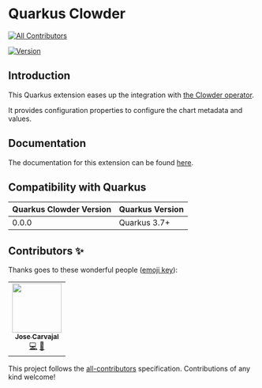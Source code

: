 # Quarkus Clowder
<!-- ALL-CONTRIBUTORS-BADGE:START - Do not remove or modify this section -->
[![All Contributors](https://img.shields.io/badge/all_contributors-1-orange.svg?style=flat-square)](#contributors-)
<!-- ALL-CONTRIBUTORS-BADGE:END -->

[![Version](https://img.shields.io/maven-central/v/io.quarkiverse.clowder/quarkus-clowder?logo=apache-maven&style=flat-square)](https://search.maven.org/artifact/io.quarkiverse.clowder/quarkus-clowder)

## Introduction

This Quarkus extension eases up the integration with [the Clowder operator](https://github.com/RedHatInsights/clowder). 

It provides configuration properties to configure the chart metadata and values.

## Documentation

The documentation for this extension can be found [here](https://sgitario.github.io/quarkus-clowder/).

## Compatibility with Quarkus

| Quarkus Clowder Version | Quarkus Version                         |
|-------------------------|-----------------------------------------|
| 0.0.0                   | Quarkus 3.7+                            |

## Contributors ✨

Thanks goes to these wonderful people ([emoji key](https://allcontributors.org/docs/en/emoji-key)):

<!-- ALL-CONTRIBUTORS-LIST:START - Do not remove or modify this section -->
<!-- prettier-ignore-start -->
<!-- markdownlint-disable -->
<table>
  <tr>
    <td align="center"><a href="https://github.com/Sgitario"><img src="https://avatars.githubusercontent.com/u/6310047?v=4&s=100" width="100px;" alt=""/><br /><sub><b>Jose Carvajal</b></sub></a><br /><a href="https://github.com/Sgitario/quarkus-clowder/commits?author=Sgitario" title="Code">💻</a> <a href="#maintenance-sgitario" title="Maintenance">🚧</a></td>
  </tr>
</table>

<!-- markdownlint-restore -->
<!-- prettier-ignore-end -->

<!-- ALL-CONTRIBUTORS-LIST:END -->

This project follows the [all-contributors](https://github.com/all-contributors/all-contributors) specification. Contributions of any kind welcome!
